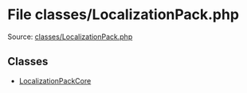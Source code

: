 File classes/LocalizationPack.php
=========

Source: [classes/LocalizationPack.php](https://github.com/PrestaShop/PrestaShop/blob/1.5.0.1/classes/LocalizationPack.php)


Classes
-------

* [LocalizationPackCore](class.LocalizationPackCore.md)

